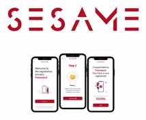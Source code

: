 <p align="center">
 <img src="./assets/sesame.png" alt="sesame logo" style="zoom:30%;" >
</p>
<br>
<p align="center">
 <img src="./assets/screenshotreadme.png" alt="sesame logo" style="zoom:20%;" >
</p>
